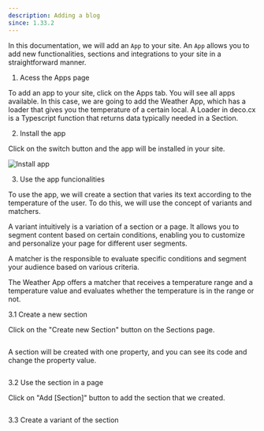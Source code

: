 ```yaml
---
description: Adding a blog
since: 1.33.2
---
```


In this documentation, we will add an `App` to your site. An `App` allows 
you to add new functionalities, sections and integrations to your site in 
a straightforward manner.

1. Acess the Apps page

To add an app to your site, click on the Apps tab. You will see all apps 
available. In this case, we are going to add the Weather App, which has
a loader that gives you the temperature of a certain local. A Loader in deco.cx 
is a Typescript function that returns data typically needed in a Section.

2. Install the app

Click on the switch button and the app will be installed in your site.

![Install app](/docs/getting-started/adding-a-blog/install-app.png)

3. Use the app funcionalities

To use the app, we will create a section that varies its text according to
the temperature of the user. To do this, we will use the concept of variants
and matchers.

A variant intuitively is a variation of a section or a page. It allows 
you to segment content based on certain conditions, enabling you to customize 
and personalize your page for different user segments.

A matcher is the responsible to evaluate specific conditions and segment your 
audience based on various criteria.

The Weather App offers a matcher that receives a temperature range and a
temperature value and evaluates whether the temperature is in the range
or not.

3.1 Create a new section

Click on the "Create new Section" button on the Sections page.

![]()

A section will be created with one property, and you can see
its code and change the property value.

![]()

3.2 Use the section in a page

Click on "Add [Section]" button to add the section that we created.

![]()

3.3 Create a variant of the section